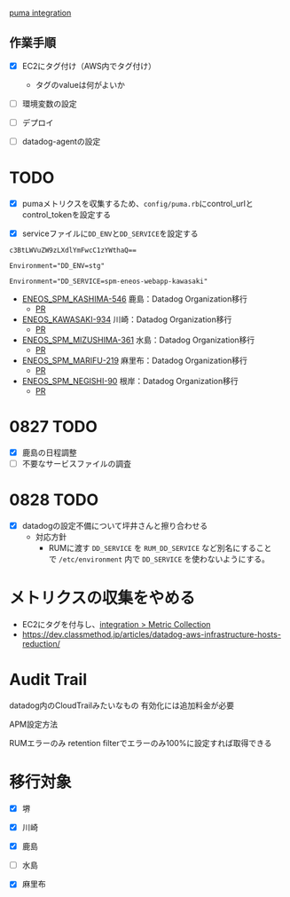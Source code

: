 [puma integration](https://docs.datadoghq.com/ja/integrations/puma/)

## 作業手順
- [x] EC2にタグ付け（AWS内でタグ付け）
	- タグのvalueは何がよいか
- [ ] 環境変数の設定
- [ ] デプロイ
- [ ] datadog-agentの設定


# TODO
- [x] pumaメトリクスを収集するため、`config/puma.rb`にcontrol_urlとcontrol_tokenを設定する
- [x] serviceファイルに`DD_ENV`と`DD_SERVICE`を設定する


```
c3BtLWVuZW9zLXdlYmFwcC1zYWthaQ==

Environment="DD_ENV=stg"

Environment="DD_SERVICE=spm-eneos-webapp-kawasaki"
```

- [ENEOS_SPM_KASHIMA-546](https://vqit.backlog.com/view/ENEOS_SPM_KASHIMA-546) 鹿島：Datadog Organization移行
	- [PR](https://github.com/Bee2B/eneos-spm/pull/6587)
- [ENEOS_KAWASAKI-934](https://vqit.backlog.com/view/ENEOS_KAWASAKI-934) 川崎：Datadog Organization移行
	- [PR](https://github.com/Bee2B/eneos-spm/pull/6587)
- [ENEOS_SPM_MIZUSHIMA-361](https://vqit.backlog.com/view/ENEOS_SPM_MIZUSHIMA-361) 水島：Datadog Organization移行
	- [PR](https://github.com/Bee2B/eneos-spm/pull/6591)
- [ENEOS_SPM_MARIFU-219](https://vqit.backlog.com/view/ENEOS_SPM_MARIFU-219) 麻里布：Datadog Organization移行
	- [PR](https://github.com/Bee2B/eneos-spm/pull/6592)
- [ENEOS_SPM_NEGISHI-90](https://vqit.backlog.com/view/ENEOS_SPM_NEGISHI-90) 根岸：Datadog Organization移行
	- [PR](https://github.com/Bee2B/eneos-spm/pull/6593)

# 0827 TODO
- [x] 鹿島の日程調整
- [ ] 不要なサービスファイルの調査

# 0828 TODO
- [x] datadogの設定不備について坪井さんと擦り合わせる
	- 対応方針
		- RUMに渡す `DD_SERVICE` を `RUM_DD_SERVICE` など別名にすることで `/etc/environment` 内で `DD_SERVICE` を使わないようにする。


# メトリクスの収集をやめる
- EC2にタグを付与し、[integration > Metric Collection](https://ap1.datadoghq.com/integrations?accountId=1fdc0afd-2d80-491a-97eb-2c4f0e7f849a&integrationId=amazon-web-services&panel=metric-collection)
- https://dev.classmethod.jp/articles/datadog-aws-infrastructure-hosts-reduction/

# Audit Trail
datadog内のCloudTrailみたいなもの
有効化には追加料金が必要

APM設定方法


RUMエラーのみ
retention filterでエラーのみ100%に設定すれば取得できる


# 移行対象
- [x] 堺
- [x] 川崎
- [x] 鹿島
- [ ] 水島
- [x] 麻里布


